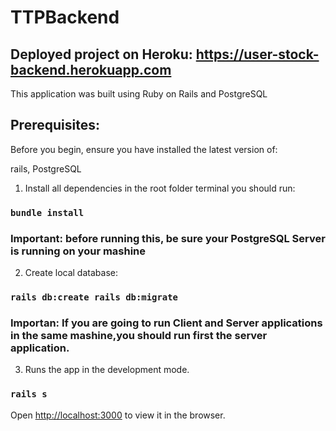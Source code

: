# TTPBackend

## Deployed project on Heroku: https://user-stock-backend.herokuapp.com

This application was built using Ruby on Rails and PostgreSQL

## Prerequisites:

Before you begin, ensure you have installed the latest version of:

rails, PostgreSQL

1) Install all dependencies in the root folder terminal you should run:

### `bundle install`

### Important: before running this, be sure your PostgreSQL Server is running on your mashine

2) Create local database:

### `rails db:create rails db:migrate`


### Importan: If you are going to run Client and Server applications in the same mashine,you should run first the server application.

3) Runs the app in the development mode.<br />

### `rails s`

Open [http://localhost:3000](http://localhost:3000) to view it in the browser.

